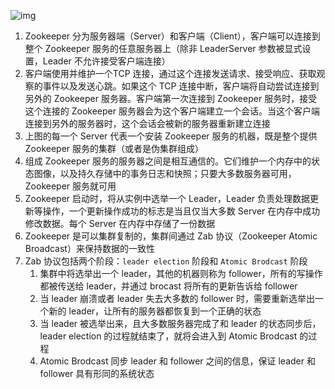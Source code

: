 ![img](../images/4252059524-5b9731766ca16_articlex.png)

1. Zookeeper 分为服务器端（Server）和客户端（Client），客户端可以连接到整个 Zookeeper 服务的任意服务器上（除非 LeaderServer 参数被显式设置，Leader 不允许接受客户端连接）
2. 客户端使用并维护一个TCP 连接，通过这个连接发送请求、接受响应、获取观察的事件以及发送心跳。如果这个 TCP 连接中断，客户端将自动尝试连接到另外的 Zookeeper 服务器。客户端第一次连接到 Zookeeper 服务时，接受这个连接的 Zookeeper 服务器会为这个客户端建立一个会话。当这个客户端连接到另外的服务器时，这个会话会被新的服务器重新建立连接
3. 上图的每一个 Server 代表一个安装 Zookeeper 服务的机器，既是整个提供 Zookeeper 服务的集群（或者是伪集群组成）
4. 组成 Zookeeper 服务的服务器之间是相互通信的。它们维护一个内存中的状态图像，以及持久存储中的事务日志和快照；只要大多数服务器可用，Zookeeper 服务就可用
5. Zookeeper 启动时，将从实例中选举一个 Leader，Leader 负责处理数据更新等操作，一个更新操作成功的标志是当且仅当大多数 Server 在内存中成功修改数据。每个 Server 在内存中存储了一份数据
6. Zookeeper 是可以集群复制的，集群间通过 Zab 协议（Zookeeper Atomic Broadcast）来保持数据的一致性
7. Zab 协议包括两个阶段：`leader election` 阶段和 `Atomic Brodcast` 阶段
	1. 集群中将选举出一个 leader，其他的机器则称为 follower，所有的写操作都被传送给 leader，并通过 brocast 将所有的更新告诉给 follower
	2. 当 leader 崩溃或者 leader 失去大多数的 follower 时，需要重新选举出一个新的 leader，让所有的服务器都恢复到一个正确的状态
	3. 当 leader 被选举出来，且大多数服务器完成了和 leader 的状态同步后，leader election 的过程就结束了，就将会进入到 Atomic Brodcast 的过程
	4. Atomic Brodcast 同步 leader 和 follower 之间的信息，保证 leader 和 follower 具有形同的系统状态